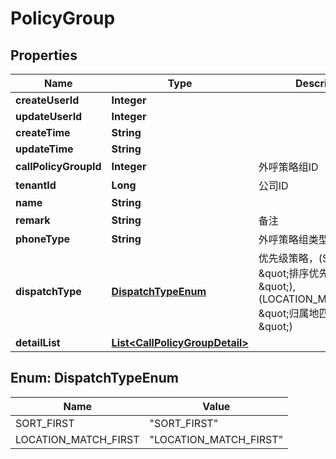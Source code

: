 

# PolicyGroup

## Properties

Name | Type | Description | Notes
------------ | ------------- | ------------- | -------------
**createUserId** | **Integer** |  |  [optional]
**updateUserId** | **Integer** |  |  [optional]
**createTime** | **String** |  |  [optional]
**updateTime** | **String** |  |  [optional]
**callPolicyGroupId** | **Integer** | 外呼策略组ID |  [optional]
**tenantId** | **Long** | 公司ID |  [optional]
**name** | **String** |  |  [optional]
**remark** | **String** | 备注 |  [optional]
**phoneType** | **String** | 外呼策略组类型 |  [optional]
**dispatchType** | [**DispatchTypeEnum**](#DispatchTypeEnum) | 优先级策略，(SORT_FIRST, \&quot;排序优先级优先\&quot;),(LOCATION_MATCH_FIRST, \&quot;归属地匹配优先\&quot;) |  [optional]
**detailList** | [**List&lt;CallPolicyGroupDetail&gt;**](CallPolicyGroupDetail.md) |  |  [optional]



## Enum: DispatchTypeEnum

Name | Value
---- | -----
SORT_FIRST | &quot;SORT_FIRST&quot;
LOCATION_MATCH_FIRST | &quot;LOCATION_MATCH_FIRST&quot;



